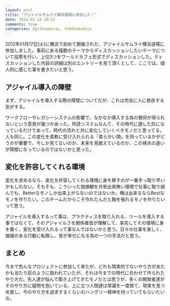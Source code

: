 ```yaml
---
layout: post
title: "アジャイルサムライ横浜道場に参加した！"
date: 2012-01-18 20:52
comments: true
categories: Agilesamurai, Yokohamadojo
---
```


2012年01月17日(火)に横浜で初めて開催された、アジャイルサムライ横浜道場に参加しました。事前にある複数のテーマからディスカッションしたいテーマについて投票を行い、上位3つをワールドカフェ形式でディスカッションした。ディスカッションした内容の詳細は別のエントリーを見て頂くとして、ここでは、個人的に感じた事を書きたいと思う。

<!-- more -->

## アジャイル導入の障壁

まず、アジャイルを導入する際の障壁についてだが、これは完全に人に依存する気がする。

ワークフローやレガシーシステムの影響で、なかなか導入する為の賛同が得られないという意見が幾つかあった。所詮システムなんて、その時代に適した形になっているだけであって、時代の流れと共に変化していくべきモノだと思ってる。人も同じ。この変化を柔軟に受け入れられる「柔らかい頭」を持っているかがどうかが重要で、今しか見てないのか、未来を見据えているのか、この視点の違いが障壁になっているのではないかと思った。

## 変化を許容してくれる環境

変化を求めるなら、変化を許容してくれる環境に身を移すのが一番手っ取り早いかもしれない。そもそも、こういった価値観を共有出来無い環境で仕事に取り組んでも、Betterなモノしか出来上がらないのではないか。俺は出来るならBestなモノを作りたい。このチームだからこそ作れたんだと胸を張れるモノを作りたいって思う。

アジャイルを導入するって事は、プラクティスを取り入れる、ツールを導入する事ではなくて、そのアジャイルさを関係者皆が理解して、率先してその環境に身を置く、変化を受け入れるって事なんではないかと思う。日々の仕事を楽しく、価値のある行動に転換し、皆が幸せになる為の一つの手法だと思う。

## まとめ

今まで色んなプロジェクトに参加して来たが、どれも現実的でないやり方があたかも当たり前のように扱われていたが、それは今までの時代に合わせて作られたやり方だ。先人達が悩んで築き上げてきたモノだとは思うが、多くの開発者達がそのやり方に疑問を抱いている。上に立つ人間達は常識を一度捨て、現実を見つめ直し、今のやり方を追求するくらいのハングリー精神を持っていてもらいたいな。